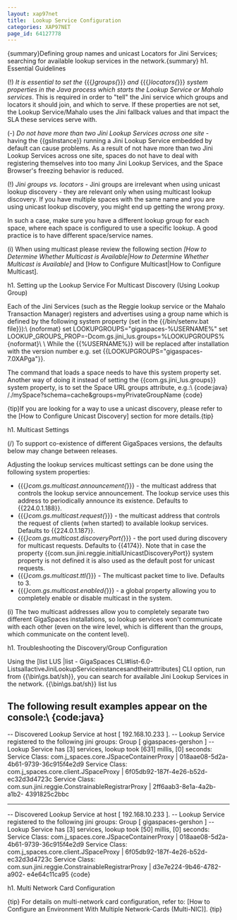 ```yaml
---
layout: xap97net
title:  Lookup Service Configuration
categories: XAP97NET
page_id: 64127778
---
```


{summary}Defining group names and unicast Locators for Jini Services; searching for available lookup services in the network.{summary}
h1. Essential Guidelines

(!) *It is essential to set the* {{{*}groups{*}}} *and* {{{*}locators{*}}} *system properties in the Java process which starts the Lookup Service or Mahalo services*. This is required in order to "tell" the Jini service which groups and locators it should join, and which to serve. If these properties are not set, the Lookup Service/Mahalo uses the Jini fallback values and that impact the SLA these services serve with.

(-) *Do not have more than two Jini Lookup Services across one site* \- having the {{gsInstance}} running a Jini Lookup Service embedded by default can cause problems. As a result of not have more than two Jini Lookup Services across one site, spaces do not have to deal with registering themselves into too many Jini Lookup Services, and the Space Browser's freezing behavior is reduced.

(!) *Jini groups vs. locators* \- Jini groups are irrelevant when using unicast lookup discovery - they are relevant only when using multicast lookup discovery. If you have multiple spaces with the same name and you are using unicast lookup discovery, you might end up getting the wrong proxy.

In such a case, make sure you have a different lookup group for each space, where each space is configured to use a specific lookup. A good practice is to have different space/service names.

(i) When using multicast please review the following section *[How to Determine Whether Multicast is Available|How to Determine Whether Multicast is Available]* and [How to Configure Multicast|How to Configure Multicast].

h1. Setting up the Lookup Service For Multicast Discovery (Using Lookup Group)

Each of the Jini Services (such as the Reggie lookup service or the Mahalo Transaction Manager) registers and advertises using a group name which is defined by the following system property (set in the {{/bin/setenv.bat file}}):\\
{noformat}
set LOOKUPGROUPS="gigaspaces-%USERNAME%"
set LOOKUP_GROUPS_PROP=-Dcom.gs.jini_lus.groups=%LOOKUPGROUPS%
{noformat}\\ \\
While the {{%USERNAME%}} will be replaced after installation with the version number e.g.
set {{LOOKUPGROUPS="gigaspaces-7.0XAPga"}}.

The command that loads a space needs to have this system property set. Another way of doing it instead of setting the {{com.gs.jini_lus.groups}} system property, is to set the Space URL groups attribute, e.g.:\\
{code:java}
/./mySpace?schema=cache&groups=myPrivateGroupName
{code}

{tip}If you are looking for a way to use a unicast discovery, please refer to the [How to Configure Unicast Discovery] section for more details.{tip}

h1. Multicast Settings

(/) To support co-existence of different GigaSpaces versions, the defaults below may change between releases.

Adjusting the lookup services multicast settings can be done using the following system properties:
* {{{*}com.gs.multicast.announcement{*}}} \- the multicast address that controls the lookup service announcement. The lookup service uses this address to periodically announce its existence. Defaults to {{224.0.1.188}}.
* {{{*}com.gs.multicast.request{*}}} \- the multicast address that controls the request of clients (when started) to available lookup services. Defaults to {{224.0.1.187}}.
* {{{*}com.gs.multicast.discoveryPort{*}}} \- the port used during discovery for multicast requests. Defaults to {{4174}}. Note that in case the property {{com.sun.jini.reggie.initialUnicastDiscoveryPort}} system property is not defined it is also used as the default post for unicast requests.
* {{{*}com.gs.multicast.ttl{*}}} \- The multicast packet time to live. Defaults to 3.
* {{{*}com.gs.multicast.enabled{*}}} \- a global property allowing you to completely enable or disable multicast in the system.

(i) The two multicast addresses allow you to completely separate two different GigaSpaces installations, so lookup services won't communicate with each other (even on the wire level, which is different than the groups, which communicate on the content level).

h1. Troubleshooting the Discovery/Group Configuration

Using the [list LUS |list - GigaSpaces CLI#list-6.0-ListsallactiveJiniLookupServiceinstancesandtheirattributes] CLI option, run from {{<GigaSpaces Root>\bin\gs.bat/sh}}, you can search for available Jini Lookup Services in the network.
{{<GigaSpaces Root>\bin\gs.bat/sh}} list lus

The following result examples appear on the console:\\
{code:java}
-----------------------------------------------------------------------
-- Discovered Lookup Service at host [ 192.168.10.233 ].
-- Lookup Service registered to the following jini groups:
                 Group [ gigaspaces-gershon ]
-- Lookup Service has [3] services, lookup took [631] millis, [0] seconds:
                 Service Class: com.j_spaces.core.JSpaceContainerProxy | 018aae08-5d2a-4b61-9739-36c915f4e2d9
                 Service Class: com.j_spaces.core.client.JSpaceProxy | 6f05db92-187f-4e26-b52d-ec32d3d4723c
                 Service Class: com.sun.jini.reggie.ConstrainableRegistrarProxy | 2ff6aab3-8e1a-4a2b-a1b2-
                 4391825c2bbc

-----------------------------------------------------------------------
-- Discovered Lookup Service at host [ 192.168.10.233 ].
-- Lookup Service registered to the following jini groups:
                 Group [ gigaspaces-gershon ]
-- Lookup Service has [3] services, lookup took [50] millis, [0] seconds:
                 Service Class: com.j_spaces.core.JSpaceContainerProxy | 018aae08-5d2a-4b61-9739-36c915f4e2d9
                 Service Class: com.j_spaces.core.client.JSpaceProxy | 6f05db92-187f-4e26-b52d-ec32d3d4723c
                 Service Class: com.sun.jini.reggie.ConstrainableRegistrarProxy | d3e7e224-9b46-4782-a902-
                 e4e64c11ca95
{code}

h1. Multi Network Card Configuration

{tip} For details on multi-network card configuration, refer to: [How to Configure an Environment With Multiple Network-Cards (Multi-NIC)].
{tip}